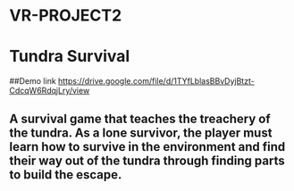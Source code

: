 # VR-PROJECT2

# Tundra Survival
##Demo link https://drive.google.com/file/d/1TYfLblasBBvDyjBtzt-CdcqW6RdqjLry/view
## A survival game that teaches the treachery of the tundra. As a lone survivor, the player must learn how to survive in the environment and find their way out of the tundra through finding parts to build the escape.
